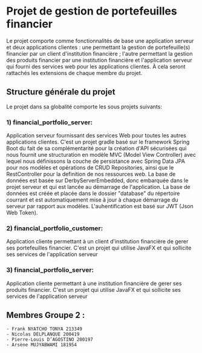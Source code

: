 # Projet de gestion de portefeuilles financier
Le projet comporte comme fonctionnalités de base une application serveur et deux applications clientes : une permettant la gestion de portefeuille(s) financier par un client d'institution financière ; l'autre permettant la gestion des produits financier par une institution financière et l'application serveur qui fourni des services web pour les applications clientes.
À cela seront rattachés les extensions de chaque membre du projet.


## Structure générale du projet
Le projet dans sa globalité comporte les sous projets suivants:

### 1) financial_portfolio_server: 
Application serveur fournissant des services Web pour toutes les autres applications clientes.
C'est un projet gradle basé sur le framework Spring Boot du fait de sa complémentarité pour la création d'API sécurisées qui nous fournit une structuration en modèle MVC (Model View Controller) avec lequel nous définissons la couche de persistance avec Spring Data JPA pour nos modèles et opérations de CRUD Repositories, ainsi que le RestController pour la definition de nos ressources web.
La base de données est basée sur DerbyServerEmbedded, donc embarquée dans le projet serveur et qui est lancée au démarrage de l'application. La base de données est créée et placée dans le dossier "database" du répertoire courrant et est automatiquement mise à jour à chaque démarrage du serveur par rapport aux modèles.
L'auhentification est basé sur JWT (Json Web Token).

### 2) financial_portfolio_customer:
Application cliente permettant à un client d'institution financière de gerer ses portefeuilles financier.
C'est un projet qui utilise JavaFX et qui sollicite ses services de l'application serveur

### 3) financial_portfolio_server:
Application cliente permettant à une institution financière de gerer ses produits financier.
C'est un projet qui utilise JavaFX et qui sollicite ses services de l'application serveur


## Membres Groupe 2 :
    - Frank NYATCHO TONYA 213349
    - Nicolas DELPLANQUE 200419
    - Pierre-Louis D’AGOSTINO 200197
    - Arsène MUJYABWAMI 181954
